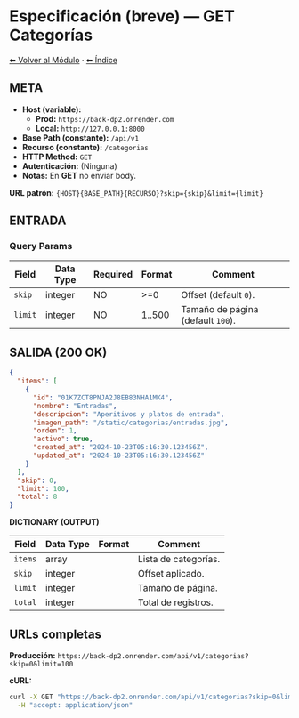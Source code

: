 # Especificación (breve) — GET Categorías

[⬅ Volver al Módulo](../README.md) · [⬅ Índice](../../../README.md)

## META

- **Host (variable):**
  - **Prod:** `https://back-dp2.onrender.com`
  - **Local:** `http://127.0.0.1:8000`
- **Base Path (constante):** `/api/v1`
- **Recurso (constante):** `/categorias`
- **HTTP Method:** `GET`
- **Autenticación:** (Ninguna)
- **Notas:** En **GET** no enviar body.

**URL patrón:** `{HOST}{BASE_PATH}{RECURSO}?skip={skip}&limit={limit}`

## ENTRADA

### Query Params

| Field | Data Type | Required | Format | Comment |
|-------|-----------|----------|--------|---------|
| `skip` | integer | NO | >=0 | Offset (default `0`). |
| `limit` | integer | NO | 1..500 | Tamaño de página (default `100`). |

## SALIDA (200 OK)

```json
{
  "items": [
    {
      "id": "01K7ZCT8PNJA2J8EB83NHA1MK4",
      "nombre": "Entradas",
      "descripcion": "Aperitivos y platos de entrada",
      "imagen_path": "/static/categorias/entradas.jpg",
      "orden": 1,
      "activo": true,
      "created_at": "2024-10-23T05:16:30.123456Z",
      "updated_at": "2024-10-23T05:16:30.123456Z"
    }
  ],
  "skip": 0,
  "limit": 100,
  "total": 8
}
```

**DICTIONARY (OUTPUT)**

| Field | Data Type | Format | Comment |
|-------|-----------|--------|---------|
| `items` | array | | Lista de categorías. |
| `skip` | integer | | Offset aplicado. |
| `limit` | integer | | Tamaño de página. |
| `total` | integer | | Total de registros. |

## URLs completas

**Producción:** `https://back-dp2.onrender.com/api/v1/categorias?skip=0&limit=100`

**cURL:**
```bash
curl -X GET "https://back-dp2.onrender.com/api/v1/categorias?skip=0&limit=100" \
  -H "accept: application/json"
```
